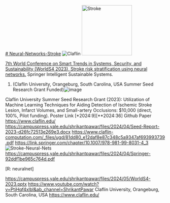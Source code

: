 [# Neural-Networks-Stroke](https://campuspress.yale.edu/shrikantpawar/files/2023/08/Smart-trends-in-systems-certificate.pdf)
![Claflin](https://github.com/spawar2/Neural-Networks-Stroke/assets/25118302/f6d2aff8-a896-4f69-b035-bf8265ee4a6e)
<img width="158" alt="Stroke" src="https://github.com/spawar2/Neural-Networks-Stroke/assets/25118302/3c111b32-4812-427a-966d-eb07dc26bf46">

[7th World Conference on Smart Trends in Systems, Security, and Sustainability (WorldS4 2023), Stroke risk stratification using neural networks.](https://worlds4.co.uk/agenda.html)
Springer Intelligent Sustainable Systems.
1.	(Claflin University,  Orangeburg, South Carolina, USA Summer Seed Research Grant Funded)![image](https://github.com/spawar2/Neural-Networks-Stroke/assets/25118302/40e803e5-4adc-4648-a4f8-98519fba15fb)

Claflin University Summer Seed Research Grant (2023): Utilization of Machine Learning Techniques for Aiding Detection of Ischemic Stroke Lesion, Infarct Volumes, and Small-artery Occlusions: $10,000 (direct, 100%, Pilot funding). Poster Link [*2024:9][**2024:36] Github Paper 
https://www.claflin.edu/
https://campuspress.yale.edu/shrikantpawar/files/2024/04/Seed-Report-2023-d26fc72513e269e3.docx
https://www.claflin-computation.com/_files/ugd/81dd80_e12daf8e87c348c5a9347af693993739.pdf
https://link.springer.com/chapter/10.1007/978-981-99-8031-4_3
![Stroke-Neural-Nets](https://github.com/spawar2/Neural-Networks-Stroke/assets/25118302/9a7074ca-b34f-43f9-8664-b8ac01c36a06) https://campuspress.yale.edu/shrikantpawar/files/2024/04/Springer-92ddf1be965c764d.pdf

[R: neuralnet]

https://campuspress.yale.edu/shrikantpawar/files/2024/05/WorldS4-2023.pptx
https://www.youtube.com/watch?v=PtjHqf4xlbI&ab_channel=ShrikantPawar
Claflin University, Orangeburg, South Carolina, USA 
https://www.claflin.edu/
